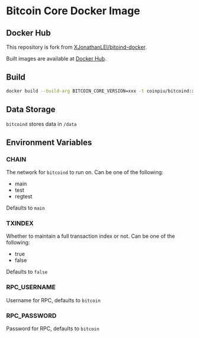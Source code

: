 # Bitcoin Core Docker Image

## Docker Hub

This repository is fork from [XJonathanLEI/bitoind-docker](https://github.com/xJonathanLEI/bitcoind-docker).

Built images are available at [Docker Hub](https://hub.docker.com/r/xjonathanlei/bitcoind).

## Build

```bash
docker build --build-arg BITCOIN_CORE_VERSION=xxx -t coinpiu/bitcoind:xxx .
```

## Data Storage

`bitcoind` stores data in `/data`

## Environment Variables

### CHAIN

The network for `bitcoind` to run on. Can be one of the following:

- main
- test
- regtest

Defaults to `main`

### TXINDEX

Whether to maintain a full transaction index or not. Can be one of the following:

- true
- false

Defaults to `false`

### RPC_USERNAME

Username for RPC, defaults to `bitcoin`

### RPC_PASSWORD

Password for RPC, defaults to `bitcoin`
